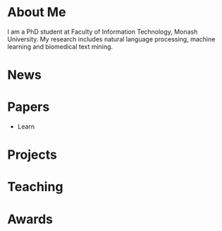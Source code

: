   # About Me


  I am a PhD student at Faculty of Information Technology, Monash University. My research includes natural language processing, machine learning and biomedical text mining. 

  
  # News

 
  # Papers
   * Learn 
    
  # Projects


  # Teaching 

  # Awards

